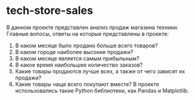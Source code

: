# tech-store-sales
В данном проекте представлен анализ продаж магазина техники.
Главные вопосы, ответы на которые представлены в проекте:
1. В каком месяце было продано больше всего товаров?
2. В каком городе наиболее высокие продажи?
3. В каком месяце является самым прибыльным?
4. В какое время наибольшее количество заказов?
5. Какие товары продаются лучше всех, а также от чего зависят их продажи?
6. Какие товары чаще всего покупают вместе?
В проекте использовались такие Python библиотеки, как Pandas и Matplotlib.
